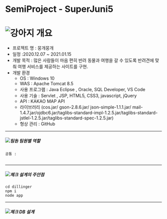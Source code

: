 # SemiProject - SuperJuni5

# ![강아지](https://user-images.githubusercontent.com/73421820/112724211-97667b00-8f55-11eb-997b-520fc526278c.png) 개요 

* 프로젝트 명 : 뭉개뭉개
* 일정 :2020.12.07 ~ 2021.01.15
* 개발 목적 : 많은 사람들이 마음 편히 반려 동물과 여행을 갈 수 있도록 반려견에 맞춰 여행 서비스를 제공하는 사이트를 구현.
* 개발 환경
  - OS : Windows 10
  - WAS : Apache Tomcat 8.5
  - 사용 프로그램 : Java Eclipse , Oracle, SQL Developer, VS Code
  - 사용 기술 : Servlet , JSP, HTML5, CSS3, javascript, jQuery
  - API : KAKAO MAP API
  - 라이브러리 (cos.jar/ gson-2.8.6.jar/ json-simple-1.1.1.jar/ mail-1.4.7.jar/ojdbc6.jar/taglibs-standard-impl-1.2.5.jar/taglibs-standard-jstlel-1.2.5.jar/taglibs-standard-spec-1.2.5.jar)
  - 형상 관리 : GitHub

------------

##### ![팀원](https://user-images.githubusercontent.com/73421820/112724869-adc20600-8f58-11eb-99c4-6c104cb1c4ec.png) 팀원별 역할

```
공통 : 


```

------------

##### ![체크](https://user-images.githubusercontent.com/73421820/112724945-0d201600-8f59-11eb-9c07-d79ad0d5775f.png) 설계의 주안점
```
cd dillinger
npm i
node app
```
------------

##### ![체크](https://user-images.githubusercontent.com/73421820/112724945-0d201600-8f59-11eb-9c07-d79ad0d5775f.png) DB 설계
